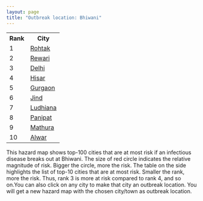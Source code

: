 ```yaml
---
layout: page
title: "Outbreak location: Bhiwani"
---
```

<div class="flex-container">
<div class="flex-item-left" id="mapid">
<script src="https://buda-magenta.github.io/hazard_map/load_map.js"></script>

<script>
var marker_outbreak = L.marker([28.793170, 76.139128],{"autoPan": true}).addTo(map); marker_outbreak.bindTooltip("Bhiwani").openTooltip();

var circle_1 = L.circle([28.901090, 76.580193], {"pane": "markerPane", "color": "red", "fill": true, "fillOpacity": 0.2, "fillRule": "evenodd", "lineCap": "round", "lineJoin": "round", "opacity": 1.0, "radius": 106859, "stroke": true, "weight": 3}).addTo(map);
circle_1.bindTooltip("Rohtak<br>rank: 1<br>hazard index: 0.106860")
circle_1.bindPopup('<a href="https://buda-magenta.github.io/hazard_map/Rohtak">Rohtak</a>')

var circle_2 = L.circle([28.195647, 76.616518], {"pane": "markerPane", "color": "red", "fill": true, "fillOpacity": 0.2, "fillRule": "evenodd", "lineCap": "round", "lineJoin": "round", "opacity": 1.0, "radius": 66222, "stroke": true, "weight": 3}).addTo(map);
circle_2.bindTooltip("Rewari<br>rank: 2<br>hazard index: 0.066223")
circle_2.bindPopup('<a href="https://buda-magenta.github.io/hazard_map/Rewari">Rewari</a>')

var circle_3 = L.circle([28.651718, 77.221939], {"pane": "markerPane", "color": "red", "fill": true, "fillOpacity": 0.2, "fillRule": "evenodd", "lineCap": "round", "lineJoin": "round", "opacity": 1.0, "radius": 58166, "stroke": true, "weight": 3}).addTo(map);
circle_3.bindTooltip("Delhi<br>rank: 3<br>hazard index: 0.058167")
circle_3.bindPopup('<a href="https://buda-magenta.github.io/hazard_map/Delhi">Delhi</a>')

var circle_4 = L.circle([29.168807, 75.746110], {"pane": "markerPane", "color": "red", "fill": true, "fillOpacity": 0.2, "fillRule": "evenodd", "lineCap": "round", "lineJoin": "round", "opacity": 1.0, "radius": 36172, "stroke": true, "weight": 3}).addTo(map);
circle_4.bindTooltip("Hisar<br>rank: 4<br>hazard index: 0.036172")
circle_4.bindPopup('<a href="https://buda-magenta.github.io/hazard_map/Hisar">Hisar</a>')

var circle_5 = L.circle([28.428262, 77.002700], {"pane": "markerPane", "color": "red", "fill": true, "fillOpacity": 0.2, "fillRule": "evenodd", "lineCap": "round", "lineJoin": "round", "opacity": 1.0, "radius": 20862, "stroke": true, "weight": 3}).addTo(map);
circle_5.bindTooltip("Gurgaon<br>rank: 5<br>hazard index: 0.020863")
circle_5.bindPopup('<a href="https://buda-magenta.github.io/hazard_map/Gurgaon">Gurgaon</a>')

var circle_6 = L.circle([29.301826, 76.338471], {"pane": "markerPane", "color": "red", "fill": true, "fillOpacity": 0.2, "fillRule": "evenodd", "lineCap": "round", "lineJoin": "round", "opacity": 1.0, "radius": 10649, "stroke": true, "weight": 3}).addTo(map);
circle_6.bindTooltip("Jind<br>rank: 6<br>hazard index: 0.010650")
circle_6.bindPopup('<a href="https://buda-magenta.github.io/hazard_map/Jind">Jind</a>')

var circle_7 = L.circle([30.909016, 75.851601], {"pane": "markerPane", "color": "red", "fill": true, "fillOpacity": 0.2, "fillRule": "evenodd", "lineCap": "round", "lineJoin": "round", "opacity": 1.0, "radius": 10575, "stroke": true, "weight": 3}).addTo(map);
circle_7.bindTooltip("Ludhiana<br>rank: 7<br>hazard index: 0.010575")
circle_7.bindPopup('<a href="https://buda-magenta.github.io/hazard_map/Ludhiana">Ludhiana</a>')

var circle_8 = L.circle([29.391275, 76.977167], {"pane": "markerPane", "color": "red", "fill": true, "fillOpacity": 0.2, "fillRule": "evenodd", "lineCap": "round", "lineJoin": "round", "opacity": 1.0, "radius": 8875, "stroke": true, "weight": 3}).addTo(map);
circle_8.bindTooltip("Panipat<br>rank: 8<br>hazard index: 0.008875")
circle_8.bindPopup('<a href="https://buda-magenta.github.io/hazard_map/Panipat">Panipat</a>')

var circle_9 = L.circle([27.633333, 77.583333], {"pane": "markerPane", "color": "red", "fill": true, "fillOpacity": 0.2, "fillRule": "evenodd", "lineCap": "round", "lineJoin": "round", "opacity": 1.0, "radius": 8626, "stroke": true, "weight": 3}).addTo(map);
circle_9.bindTooltip("Mathura<br>rank: 9<br>hazard index: 0.008626")
circle_9.bindPopup('<a href="https://buda-magenta.github.io/hazard_map/Mathura">Mathura</a>')

var circle_10 = L.circle([27.639077, 76.614452], {"pane": "markerPane", "color": "red", "fill": true, "fillOpacity": 0.2, "fillRule": "evenodd", "lineCap": "round", "lineJoin": "round", "opacity": 1.0, "radius": 7930, "stroke": true, "weight": 3}).addTo(map);
circle_10.bindTooltip("Alwar<br>rank: 10<br>hazard index: 0.007931")
circle_10.bindPopup('<a href="https://buda-magenta.github.io/hazard_map/Alwar">Alwar</a>')

var circle_11 = L.circle([29.583333, 75.083333], {"pane": "markerPane", "color": "red", "fill": true, "fillOpacity": 0.2, "fillRule": "evenodd", "lineCap": "round", "lineJoin": "round", "opacity": 1.0, "radius": 6344, "stroke": true, "weight": 3}).addTo(map);
circle_11.bindTooltip("Sirsa<br>rank: 11<br>hazard index: 0.006344")
circle_11.bindPopup('<a href="https://buda-magenta.github.io/hazard_map/Sirsa">Sirsa</a>')

var circle_12 = L.circle([30.179115, 75.047102], {"pane": "markerPane", "color": "red", "fill": true, "fillOpacity": 0.2, "fillRule": "evenodd", "lineCap": "round", "lineJoin": "round", "opacity": 1.0, "radius": 5417, "stroke": true, "weight": 3}).addTo(map);
circle_12.bindTooltip("Bathinda<br>rank: 12<br>hazard index: 0.005417")
circle_12.bindPopup('<a href="https://buda-magenta.github.io/hazard_map/Bathinda">Bathinda</a>')

var circle_13 = L.circle([26.460914, 80.321759], {"pane": "markerPane", "color": "red", "fill": true, "fillOpacity": 0.2, "fillRule": "evenodd", "lineCap": "round", "lineJoin": "round", "opacity": 1.0, "radius": 5348, "stroke": true, "weight": 3}).addTo(map);
circle_13.bindTooltip("Kanpur<br>rank: 13<br>hazard index: 0.005348")
circle_13.bindPopup('<a href="https://buda-magenta.github.io/hazard_map/Kanpur">Kanpur</a>')

var circle_14 = L.circle([29.367200, 74.298364], {"pane": "markerPane", "color": "red", "fill": true, "fillOpacity": 0.2, "fillRule": "evenodd", "lineCap": "round", "lineJoin": "round", "opacity": 1.0, "radius": 2721, "stroke": true, "weight": 3}).addTo(map);
circle_14.bindTooltip("Hanumangarh<br>rank: 14<br>hazard index: 0.002722")
circle_14.bindPopup('<a href="https://buda-magenta.github.io/hazard_map/Hanumangarh">Hanumangarh</a>')

var circle_15 = L.circle([28.402979, 77.310384], {"pane": "markerPane", "color": "red", "fill": true, "fillOpacity": 0.2, "fillRule": "evenodd", "lineCap": "round", "lineJoin": "round", "opacity": 1.0, "radius": 1882, "stroke": true, "weight": 3}).addTo(map);
circle_15.bindTooltip("Faridabad<br>rank: 15<br>hazard index: 0.001883")
circle_15.bindPopup('<a href="https://buda-magenta.github.io/hazard_map/Faridabad">Faridabad</a>')

var circle_16 = L.circle([29.000653, 77.768229], {"pane": "markerPane", "color": "red", "fill": true, "fillOpacity": 0.2, "fillRule": "evenodd", "lineCap": "round", "lineJoin": "round", "opacity": 1.0, "radius": 1754, "stroke": true, "weight": 3}).addTo(map);
circle_16.bindTooltip("Meerut<br>rank: 16<br>hazard index: 0.001754")
circle_16.bindPopup('<a href="https://buda-magenta.github.io/hazard_map/Meerut">Meerut</a>')

var circle_17 = L.circle([27.876990, 78.137290], {"pane": "markerPane", "color": "red", "fill": true, "fillOpacity": 0.2, "fillRule": "evenodd", "lineCap": "round", "lineJoin": "round", "opacity": 1.0, "radius": 1680, "stroke": true, "weight": 3}).addTo(map);
circle_17.bindTooltip("Aligarh<br>rank: 17<br>hazard index: 0.001681")
circle_17.bindPopup('<a href="https://buda-magenta.github.io/hazard_map/Aligarh">Aligarh</a>')

var circle_18 = L.circle([27.662826, 75.027926], {"pane": "markerPane", "color": "red", "fill": true, "fillOpacity": 0.2, "fillRule": "evenodd", "lineCap": "round", "lineJoin": "round", "opacity": 1.0, "radius": 1679, "stroke": true, "weight": 3}).addTo(map);
circle_18.bindTooltip("Sikar<br>rank: 18<br>hazard index: 0.001679")
circle_18.bindPopup('<a href="https://buda-magenta.github.io/hazard_map/Sikar">Sikar</a>')

var circle_19 = L.circle([26.915458, 75.818982], {"pane": "markerPane", "color": "red", "fill": true, "fillOpacity": 0.2, "fillRule": "evenodd", "lineCap": "round", "lineJoin": "round", "opacity": 1.0, "radius": 1409, "stroke": true, "weight": 3}).addTo(map);
circle_19.bindTooltip("Jaipur<br>rank: 19<br>hazard index: 0.001410")
circle_19.bindPopup('<a href="https://buda-magenta.github.io/hazard_map/Jaipur">Jaipur</a>')

var circle_20 = L.circle([30.533129, 75.880760], {"pane": "markerPane", "color": "red", "fill": true, "fillOpacity": 0.2, "fillRule": "evenodd", "lineCap": "round", "lineJoin": "round", "opacity": 1.0, "radius": 1378, "stroke": true, "weight": 3}).addTo(map);
circle_20.bindTooltip("Malerkotla<br>rank: 20<br>hazard index: 0.001378")
circle_20.bindPopup('<a href="https://buda-magenta.github.io/hazard_map/Malerkotla">Malerkotla</a>')

var circle_21 = L.circle([29.988077, 77.508130], {"pane": "markerPane", "color": "red", "fill": true, "fillOpacity": 0.2, "fillRule": "evenodd", "lineCap": "round", "lineJoin": "round", "opacity": 1.0, "radius": 1174, "stroke": true, "weight": 3}).addTo(map);
circle_21.bindTooltip("Saharanpur<br>rank: 21<br>hazard index: 0.001174")
circle_21.bindPopup('<a href="https://buda-magenta.github.io/hazard_map/Saharanpur">Saharanpur</a>')

var circle_22 = L.circle([27.177366, 78.389912], {"pane": "markerPane", "color": "red", "fill": true, "fillOpacity": 0.2, "fillRule": "evenodd", "lineCap": "round", "lineJoin": "round", "opacity": 1.0, "radius": 1163, "stroke": true, "weight": 3}).addTo(map);
circle_22.bindTooltip("Firozabad<br>rank: 22<br>hazard index: 0.001163")
circle_22.bindPopup('<a href="https://buda-magenta.github.io/hazard_map/Firozabad">Firozabad</a>')

var circle_23 = L.circle([26.296772, 73.035143], {"pane": "markerPane", "color": "red", "fill": true, "fillOpacity": 0.2, "fillRule": "evenodd", "lineCap": "round", "lineJoin": "round", "opacity": 1.0, "radius": 1157, "stroke": true, "weight": 3}).addTo(map);
circle_23.bindTooltip("Jodhpur<br>rank: 23<br>hazard index: 0.001157")
circle_23.bindPopup('<a href="https://buda-magenta.github.io/hazard_map/Jodhpur">Jodhpur</a>')

var circle_24 = L.circle([28.015929, 73.317137], {"pane": "markerPane", "color": "red", "fill": true, "fillOpacity": 0.2, "fillRule": "evenodd", "lineCap": "round", "lineJoin": "round", "opacity": 1.0, "radius": 1122, "stroke": true, "weight": 3}).addTo(map);
circle_24.bindTooltip("Bikaner<br>rank: 24<br>hazard index: 0.001122")
circle_24.bindPopup('<a href="https://buda-magenta.github.io/hazard_map/Bikaner">Bikaner</a>')

var circle_25 = L.circle([19.075990, 72.877393], {"pane": "markerPane", "color": "red", "fill": true, "fillOpacity": 0.2, "fillRule": "evenodd", "lineCap": "round", "lineJoin": "round", "opacity": 1.0, "radius": 998, "stroke": true, "weight": 3}).addTo(map);
circle_25.bindTooltip("Mumbai<br>rank: 25<br>hazard index: 0.000999")
circle_25.bindPopup('<a href="https://buda-magenta.github.io/hazard_map/Mumbai">Mumbai</a>')

var circle_26 = L.circle([28.206144, 74.691907], {"pane": "markerPane", "color": "red", "fill": true, "fillOpacity": 0.2, "fillRule": "evenodd", "lineCap": "round", "lineJoin": "round", "opacity": 1.0, "radius": 863, "stroke": true, "weight": 3}).addTo(map);
circle_26.bindTooltip("Churu<br>rank: 26<br>hazard index: 0.000863")
circle_26.bindPopup('<a href="https://buda-magenta.github.io/hazard_map/Churu">Churu</a>')

var circle_27 = L.circle([28.570784, 77.327107], {"pane": "markerPane", "color": "red", "fill": true, "fillOpacity": 0.2, "fillRule": "evenodd", "lineCap": "round", "lineJoin": "round", "opacity": 1.0, "radius": 860, "stroke": true, "weight": 3}).addTo(map);
circle_27.bindTooltip("Noida<br>rank: 27<br>hazard index: 0.000861")
circle_27.bindPopup('<a href="https://buda-magenta.github.io/hazard_map/Noida">Noida</a>')

var circle_28 = L.circle([28.079690, 75.541768], {"pane": "markerPane", "color": "red", "fill": true, "fillOpacity": 0.2, "fillRule": "evenodd", "lineCap": "round", "lineJoin": "round", "opacity": 1.0, "radius": 842, "stroke": true, "weight": 3}).addTo(map);
circle_28.bindTooltip("Jhunjhunun<br>rank: 28<br>hazard index: 0.000843")
circle_28.bindPopup('<a href="https://buda-magenta.github.io/hazard_map/Jhunjhunun">Jhunjhunun</a>')

var circle_29 = L.circle([28.660965, 76.834676], {"pane": "markerPane", "color": "red", "fill": true, "fillOpacity": 0.2, "fillRule": "evenodd", "lineCap": "round", "lineJoin": "round", "opacity": 1.0, "radius": 831, "stroke": true, "weight": 3}).addTo(map);
circle_29.bindTooltip("Bahadurgarh<br>rank: 29<br>hazard index: 0.000832")
circle_29.bindPopup('<a href="https://buda-magenta.github.io/hazard_map/Bahadurgarh">Bahadurgarh</a>')

var circle_30 = L.circle([31.292011, 75.568058], {"pane": "markerPane", "color": "red", "fill": true, "fillOpacity": 0.2, "fillRule": "evenodd", "lineCap": "round", "lineJoin": "round", "opacity": 1.0, "radius": 819, "stroke": true, "weight": 3}).addTo(map);
circle_30.bindTooltip("Jalandhar<br>rank: 30<br>hazard index: 0.000819")
circle_30.bindPopup('<a href="https://buda-magenta.github.io/hazard_map/Jalandhar">Jalandhar</a>')

var circle_31 = L.circle([26.838100, 80.934600], {"pane": "markerPane", "color": "red", "fill": true, "fillOpacity": 0.2, "fillRule": "evenodd", "lineCap": "round", "lineJoin": "round", "opacity": 1.0, "radius": 761, "stroke": true, "weight": 3}).addTo(map);
circle_31.bindTooltip("Lucknow<br>rank: 31<br>hazard index: 0.000761")
circle_31.bindPopup('<a href="https://buda-magenta.github.io/hazard_map/Lucknow">Lucknow</a>')

var circle_32 = L.circle([31.634308, 74.873679], {"pane": "markerPane", "color": "red", "fill": true, "fillOpacity": 0.2, "fillRule": "evenodd", "lineCap": "round", "lineJoin": "round", "opacity": 1.0, "radius": 739, "stroke": true, "weight": 3}).addTo(map);
circle_32.bindTooltip("Amritsar<br>rank: 32<br>hazard index: 0.000740")
circle_32.bindPopup('<a href="https://buda-magenta.github.io/hazard_map/Amritsar">Amritsar</a>')

var circle_33 = L.circle([28.733400, 77.298600], {"pane": "markerPane", "color": "red", "fill": true, "fillOpacity": 0.2, "fillRule": "evenodd", "lineCap": "round", "lineJoin": "round", "opacity": 1.0, "radius": 686, "stroke": true, "weight": 3}).addTo(map);
circle_33.bindTooltip("Loni<br>rank: 33<br>hazard index: 0.000687")
circle_33.bindPopup('<a href="https://buda-magenta.github.io/hazard_map/Loni">Loni</a>')

var circle_34 = L.circle([25.531031, 78.652689], {"pane": "markerPane", "color": "red", "fill": true, "fillOpacity": 0.2, "fillRule": "evenodd", "lineCap": "round", "lineJoin": "round", "opacity": 1.0, "radius": 621, "stroke": true, "weight": 3}).addTo(map);
circle_34.bindTooltip("Jhansi<br>rank: 34<br>hazard index: 0.000621")
circle_34.bindPopup('<a href="https://buda-magenta.github.io/hazard_map/Jhansi">Jhansi</a>')

var circle_35 = L.circle([28.753900, 77.399900], {"pane": "markerPane", "color": "red", "fill": true, "fillOpacity": 0.2, "fillRule": "evenodd", "lineCap": "round", "lineJoin": "round", "opacity": 1.0, "radius": 593, "stroke": true, "weight": 3}).addTo(map);
circle_35.bindTooltip("Khora<br>rank: 35<br>hazard index: 0.000594")
circle_35.bindPopup('<a href="https://buda-magenta.github.io/hazard_map/Khora">Khora</a>')

var circle_36 = L.circle([29.680327, 76.989625], {"pane": "markerPane", "color": "red", "fill": true, "fillOpacity": 0.2, "fillRule": "evenodd", "lineCap": "round", "lineJoin": "round", "opacity": 1.0, "radius": 547, "stroke": true, "weight": 3}).addTo(map);
circle_36.bindTooltip("Karnal<br>rank: 36<br>hazard index: 0.000547")
circle_36.bindPopup('<a href="https://buda-magenta.github.io/hazard_map/Karnal">Karnal</a>')

var circle_37 = L.circle([30.209087, 76.339872], {"pane": "markerPane", "color": "red", "fill": true, "fillOpacity": 0.2, "fillRule": "evenodd", "lineCap": "round", "lineJoin": "round", "opacity": 1.0, "radius": 543, "stroke": true, "weight": 3}).addTo(map);
circle_37.bindTooltip("Patiala<br>rank: 37<br>hazard index: 0.000543")
circle_37.bindPopup('<a href="https://buda-magenta.github.io/hazard_map/Patiala">Patiala</a>')

var circle_38 = L.circle([30.145054, 74.195660], {"pane": "markerPane", "color": "red", "fill": true, "fillOpacity": 0.2, "fillRule": "evenodd", "lineCap": "round", "lineJoin": "round", "opacity": 1.0, "radius": 531, "stroke": true, "weight": 3}).addTo(map);
circle_38.bindTooltip("Abohar<br>rank: 38<br>hazard index: 0.000531")
circle_38.bindPopup('<a href="https://buda-magenta.github.io/hazard_map/Abohar">Abohar</a>')

var circle_39 = L.circle([27.437194, 79.489129], {"pane": "markerPane", "color": "red", "fill": true, "fillOpacity": 0.2, "fillRule": "evenodd", "lineCap": "round", "lineJoin": "round", "opacity": 1.0, "radius": 531, "stroke": true, "weight": 3}).addTo(map);
circle_39.bindTooltip("Farrukhabad<br>rank: 39<br>hazard index: 0.000531")
circle_39.bindPopup('<a href="https://buda-magenta.github.io/hazard_map/Farrukhabad">Farrukhabad</a>')

var circle_40 = L.circle([29.448006, 77.740685], {"pane": "markerPane", "color": "red", "fill": true, "fillOpacity": 0.2, "fillRule": "evenodd", "lineCap": "round", "lineJoin": "round", "opacity": 1.0, "radius": 525, "stroke": true, "weight": 3}).addTo(map);
circle_40.bindTooltip("Muzaffarnagar<br>rank: 40<br>hazard index: 0.000526")
circle_40.bindPopup('<a href="https://buda-magenta.github.io/hazard_map/Muzaffarnagar">Muzaffarnagar</a>')

var circle_41 = L.circle([12.979120, 77.591300], {"pane": "markerPane", "color": "red", "fill": true, "fillOpacity": 0.2, "fillRule": "evenodd", "lineCap": "round", "lineJoin": "round", "opacity": 1.0, "radius": 525, "stroke": true, "weight": 3}).addTo(map);
circle_41.bindTooltip("Bangalore<br>rank: 41<br>hazard index: 0.000526")
circle_41.bindPopup('<a href="https://buda-magenta.github.io/hazard_map/Bangalore">Bangalore</a>')

var circle_42 = L.circle([28.863842, 78.805778], {"pane": "markerPane", "color": "red", "fill": true, "fillOpacity": 0.2, "fillRule": "evenodd", "lineCap": "round", "lineJoin": "round", "opacity": 1.0, "radius": 524, "stroke": true, "weight": 3}).addTo(map);
circle_42.bindTooltip("Moradabad<br>rank: 42<br>hazard index: 0.000524")
circle_42.bindPopup('<a href="https://buda-magenta.github.io/hazard_map/Moradabad">Moradabad</a>')

var circle_43 = L.circle([25.954628, 83.647350], {"pane": "markerPane", "color": "red", "fill": true, "fillOpacity": 0.2, "fillRule": "evenodd", "lineCap": "round", "lineJoin": "round", "opacity": 1.0, "radius": 480, "stroke": true, "weight": 3}).addTo(map);
circle_43.bindTooltip("Maunath Bhanjan<br>rank: 43<br>hazard index: 0.000481")
circle_43.bindPopup('<a href="https://buda-magenta.github.io/hazard_map/Maunath_Bhanjan">Maunath Bhanjan</a>')

var circle_44 = L.circle([30.283140, 74.522997], {"pane": "markerPane", "color": "red", "fill": true, "fillOpacity": 0.2, "fillRule": "evenodd", "lineCap": "round", "lineJoin": "round", "opacity": 1.0, "radius": 453, "stroke": true, "weight": 3}).addTo(map);
circle_44.bindTooltip("Muktsar<br>rank: 44<br>hazard index: 0.000453")
circle_44.bindPopup('<a href="https://buda-magenta.github.io/hazard_map/Muktsar">Muktsar</a>')

var circle_45 = L.circle([22.541418, 88.357691], {"pane": "markerPane", "color": "red", "fill": true, "fillOpacity": 0.2, "fillRule": "evenodd", "lineCap": "round", "lineJoin": "round", "opacity": 1.0, "radius": 443, "stroke": true, "weight": 3}).addTo(map);
circle_45.bindTooltip("Kolkata<br>rank: 45<br>hazard index: 0.000443")
circle_45.bindPopup('<a href="https://buda-magenta.github.io/hazard_map/Kolkata">Kolkata</a>')

var circle_46 = L.circle([30.370469, 75.504017], {"pane": "markerPane", "color": "red", "fill": true, "fillOpacity": 0.2, "fillRule": "evenodd", "lineCap": "round", "lineJoin": "round", "opacity": 1.0, "radius": 429, "stroke": true, "weight": 3}).addTo(map);
circle_46.bindTooltip("Barnala<br>rank: 46<br>hazard index: 0.000429")
circle_46.bindPopup('<a href="https://buda-magenta.github.io/hazard_map/Barnala">Barnala</a>')

var circle_47 = L.circle([30.885100, 74.660141], {"pane": "markerPane", "color": "red", "fill": true, "fillOpacity": 0.2, "fillRule": "evenodd", "lineCap": "round", "lineJoin": "round", "opacity": 1.0, "radius": 423, "stroke": true, "weight": 3}).addTo(map);
circle_47.bindTooltip("Firozpur<br>rank: 47<br>hazard index: 0.000423")
circle_47.bindPopup('<a href="https://buda-magenta.github.io/hazard_map/Firozpur">Firozpur</a>')

var circle_48 = L.circle([30.733442, 76.779714], {"pane": "markerPane", "color": "red", "fill": true, "fillOpacity": 0.2, "fillRule": "evenodd", "lineCap": "round", "lineJoin": "round", "opacity": 1.0, "radius": 391, "stroke": true, "weight": 3}).addTo(map);
circle_48.bindTooltip("Chandigarh<br>rank: 48<br>hazard index: 0.000391")
circle_48.bindPopup('<a href="https://buda-magenta.github.io/hazard_map/Chandigarh">Chandigarh</a>')

var circle_49 = L.circle([29.993039, 76.829223], {"pane": "markerPane", "color": "red", "fill": true, "fillOpacity": 0.2, "fillRule": "evenodd", "lineCap": "round", "lineJoin": "round", "opacity": 1.0, "radius": 386, "stroke": true, "weight": 3}).addTo(map);
circle_49.bindTooltip("Thanesar<br>rank: 49<br>hazard index: 0.000387")
circle_49.bindPopup('<a href="https://buda-magenta.github.io/hazard_map/Thanesar">Thanesar</a>')

var circle_50 = L.circle([25.609324, 85.123525], {"pane": "markerPane", "color": "red", "fill": true, "fillOpacity": 0.2, "fillRule": "evenodd", "lineCap": "round", "lineJoin": "round", "opacity": 1.0, "radius": 377, "stroke": true, "weight": 3}).addTo(map);
circle_50.bindTooltip("Patna<br>rank: 50<br>hazard index: 0.000377")
circle_50.bindPopup('<a href="https://buda-magenta.github.io/hazard_map/Patna">Patna</a>')

var circle_51 = L.circle([23.021624, 72.579707], {"pane": "markerPane", "color": "red", "fill": true, "fillOpacity": 0.2, "fillRule": "evenodd", "lineCap": "round", "lineJoin": "round", "opacity": 1.0, "radius": 377, "stroke": true, "weight": 3}).addTo(map);
circle_51.bindTooltip("Ahmedabad<br>rank: 51<br>hazard index: 0.000377")
circle_51.bindPopup('<a href="https://buda-magenta.github.io/hazard_map/Ahmedabad">Ahmedabad</a>')

var circle_52 = L.circle([29.003314, 77.016732], {"pane": "markerPane", "color": "red", "fill": true, "fillOpacity": 0.2, "fillRule": "evenodd", "lineCap": "round", "lineJoin": "round", "opacity": 1.0, "radius": 371, "stroke": true, "weight": 3}).addTo(map);
circle_52.bindTooltip("Sonipat<br>rank: 52<br>hazard index: 0.000371")
circle_52.bindPopup('<a href="https://buda-magenta.github.io/hazard_map/Sonipat">Sonipat</a>')

var circle_53 = L.circle([27.175255, 78.009816], {"pane": "markerPane", "color": "red", "fill": true, "fillOpacity": 0.2, "fillRule": "evenodd", "lineCap": "round", "lineJoin": "round", "opacity": 1.0, "radius": 367, "stroke": true, "weight": 3}).addTo(map);
circle_53.bindTooltip("Agra<br>rank: 53<br>hazard index: 0.000368")
circle_53.bindPopup('<a href="https://buda-magenta.github.io/hazard_map/Agra">Agra</a>')

var circle_54 = L.circle([17.388786, 78.461065], {"pane": "markerPane", "color": "red", "fill": true, "fillOpacity": 0.2, "fillRule": "evenodd", "lineCap": "round", "lineJoin": "round", "opacity": 1.0, "radius": 367, "stroke": true, "weight": 3}).addTo(map);
circle_54.bindTooltip("Hyderabad<br>rank: 54<br>hazard index: 0.000368")
circle_54.bindPopup('<a href="https://buda-magenta.github.io/hazard_map/Hyderabad">Hyderabad</a>')

var circle_55 = L.circle([29.822821, 76.378310], {"pane": "markerPane", "color": "red", "fill": true, "fillOpacity": 0.2, "fillRule": "evenodd", "lineCap": "round", "lineJoin": "round", "opacity": 1.0, "radius": 362, "stroke": true, "weight": 3}).addTo(map);
circle_55.bindTooltip("Kaithal<br>rank: 55<br>hazard index: 0.000363")
circle_55.bindPopup('<a href="https://buda-magenta.github.io/hazard_map/Kaithal">Kaithal</a>')

var circle_56 = L.circle([28.740613, 77.835426], {"pane": "markerPane", "color": "red", "fill": true, "fillOpacity": 0.2, "fillRule": "evenodd", "lineCap": "round", "lineJoin": "round", "opacity": 1.0, "radius": 352, "stroke": true, "weight": 3}).addTo(map);
circle_56.bindTooltip("Hapur<br>rank: 56<br>hazard index: 0.000352")
circle_56.bindPopup('<a href="https://buda-magenta.github.io/hazard_map/Hapur">Hapur</a>')

var circle_57 = L.circle([13.083694, 80.270186], {"pane": "markerPane", "color": "red", "fill": true, "fillOpacity": 0.2, "fillRule": "evenodd", "lineCap": "round", "lineJoin": "round", "opacity": 1.0, "radius": 320, "stroke": true, "weight": 3}).addTo(map);
circle_57.bindTooltip("Chennai<br>rank: 57<br>hazard index: 0.000320")
circle_57.bindPopup('<a href="https://buda-magenta.github.io/hazard_map/Chennai">Chennai</a>')

var circle_58 = L.circle([18.521428, 73.854454], {"pane": "markerPane", "color": "red", "fill": true, "fillOpacity": 0.2, "fillRule": "evenodd", "lineCap": "round", "lineJoin": "round", "opacity": 1.0, "radius": 312, "stroke": true, "weight": 3}).addTo(map);
circle_58.bindTooltip("Pune<br>rank: 58<br>hazard index: 0.000313")
circle_58.bindPopup('<a href="https://buda-magenta.github.io/hazard_map/Pune">Pune</a>')

var circle_59 = L.circle([28.388861, 77.974798], {"pane": "markerPane", "color": "red", "fill": true, "fillOpacity": 0.2, "fillRule": "evenodd", "lineCap": "round", "lineJoin": "round", "opacity": 1.0, "radius": 298, "stroke": true, "weight": 3}).addTo(map);
circle_59.bindTooltip("Bulandshahr<br>rank: 59<br>hazard index: 0.000299")
circle_59.bindPopup('<a href="https://buda-magenta.github.io/hazard_map/Bulandshahr">Bulandshahr</a>')

var circle_60 = L.circle([30.129326, 77.245483], {"pane": "markerPane", "color": "red", "fill": true, "fillOpacity": 0.2, "fillRule": "evenodd", "lineCap": "round", "lineJoin": "round", "opacity": 1.0, "radius": 290, "stroke": true, "weight": 3}).addTo(map);
circle_60.bindTooltip("Jagadhri<br>rank: 60<br>hazard index: 0.000290")
circle_60.bindPopup('<a href="https://buda-magenta.github.io/hazard_map/Jagadhri">Jagadhri</a>')

var circle_61 = L.circle([30.783987, 75.160574], {"pane": "markerPane", "color": "red", "fill": true, "fillOpacity": 0.2, "fillRule": "evenodd", "lineCap": "round", "lineJoin": "round", "opacity": 1.0, "radius": 272, "stroke": true, "weight": 3}).addTo(map);
circle_61.bindTooltip("Moga<br>rank: 61<br>hazard index: 0.000273")
circle_61.bindPopup('<a href="https://buda-magenta.github.io/hazard_map/Moga">Moga</a>')

var circle_62 = L.circle([25.438130, 81.833800], {"pane": "markerPane", "color": "red", "fill": true, "fillOpacity": 0.2, "fillRule": "evenodd", "lineCap": "round", "lineJoin": "round", "opacity": 1.0, "radius": 268, "stroke": true, "weight": 3}).addTo(map);
circle_62.bindTooltip("Allahabad<br>rank: 62<br>hazard index: 0.000269")
circle_62.bindPopup('<a href="https://buda-magenta.github.io/hazard_map/Allahabad">Allahabad</a>')

var circle_63 = L.circle([32.718561, 74.858092], {"pane": "markerPane", "color": "red", "fill": true, "fillOpacity": 0.2, "fillRule": "evenodd", "lineCap": "round", "lineJoin": "round", "opacity": 1.0, "radius": 265, "stroke": true, "weight": 3}).addTo(map);
circle_63.bindTooltip("Jammu<br>rank: 63<br>hazard index: 0.000265")
circle_63.bindPopup('<a href="https://buda-magenta.github.io/hazard_map/Jammu">Jammu</a>')

var circle_64 = L.circle([28.205907, 77.875714], {"pane": "markerPane", "color": "red", "fill": true, "fillOpacity": 0.2, "fillRule": "evenodd", "lineCap": "round", "lineJoin": "round", "opacity": 1.0, "radius": 259, "stroke": true, "weight": 3}).addTo(map);
circle_64.bindTooltip("Khurja<br>rank: 64<br>hazard index: 0.000259")
circle_64.bindPopup('<a href="https://buda-magenta.github.io/hazard_map/Khurja">Khurja</a>')

var circle_65 = L.circle([27.209822, 79.048137], {"pane": "markerPane", "color": "red", "fill": true, "fillOpacity": 0.2, "fillRule": "evenodd", "lineCap": "round", "lineJoin": "round", "opacity": 1.0, "radius": 225, "stroke": true, "weight": 3}).addTo(map);
circle_65.bindTooltip("Mainpuri<br>rank: 65<br>hazard index: 0.000226")
circle_65.bindPopup('<a href="https://buda-magenta.github.io/hazard_map/Mainpuri">Mainpuri</a>')

var circle_66 = L.circle([26.229141, 76.304533], {"pane": "markerPane", "color": "red", "fill": true, "fillOpacity": 0.2, "fillRule": "evenodd", "lineCap": "round", "lineJoin": "round", "opacity": 1.0, "radius": 218, "stroke": true, "weight": 3}).addTo(map);
circle_66.bindTooltip("Sawai Madhopur<br>rank: 66<br>hazard index: 0.000218")
circle_66.bindPopup('<a href="https://buda-magenta.github.io/hazard_map/Sawai_Madhopur">Sawai Madhopur</a>')

var circle_67 = L.circle([30.384367, 76.770421], {"pane": "markerPane", "color": "red", "fill": true, "fillOpacity": 0.2, "fillRule": "evenodd", "lineCap": "round", "lineJoin": "round", "opacity": 1.0, "radius": 215, "stroke": true, "weight": 3}).addTo(map);
circle_67.bindTooltip("Ambala<br>rank: 67<br>hazard index: 0.000216")
circle_67.bindPopup('<a href="https://buda-magenta.github.io/hazard_map/Ambala">Ambala</a>')

var circle_68 = L.circle([27.573243, 78.111739], {"pane": "markerPane", "color": "red", "fill": true, "fillOpacity": 0.2, "fillRule": "evenodd", "lineCap": "round", "lineJoin": "round", "opacity": 1.0, "radius": 214, "stroke": true, "weight": 3}).addTo(map);
circle_68.bindTooltip("Hathras<br>rank: 68<br>hazard index: 0.000214")
circle_68.bindPopup('<a href="https://buda-magenta.github.io/hazard_map/Hathras">Hathras</a>')

var circle_69 = L.circle([27.036604, 78.651436], {"pane": "markerPane", "color": "red", "fill": true, "fillOpacity": 0.2, "fillRule": "evenodd", "lineCap": "round", "lineJoin": "round", "opacity": 1.0, "radius": 206, "stroke": true, "weight": 3}).addTo(map);
circle_69.bindTooltip("Shikohabad<br>rank: 69<br>hazard index: 0.000207")
circle_69.bindPopup('<a href="https://buda-magenta.github.io/hazard_map/Shikohabad">Shikohabad</a>')

var circle_70 = L.circle([25.335649, 83.007629], {"pane": "markerPane", "color": "red", "fill": true, "fillOpacity": 0.2, "fillRule": "evenodd", "lineCap": "round", "lineJoin": "round", "opacity": 1.0, "radius": 194, "stroke": true, "weight": 3}).addTo(map);
circle_70.bindTooltip("Varanasi<br>rank: 70<br>hazard index: 0.000195")
circle_70.bindPopup('<a href="https://buda-magenta.github.io/hazard_map/Varanasi">Varanasi</a>')

var circle_71 = L.circle([28.457876, 79.405571], {"pane": "markerPane", "color": "red", "fill": true, "fillOpacity": 0.2, "fillRule": "evenodd", "lineCap": "round", "lineJoin": "round", "opacity": 1.0, "radius": 187, "stroke": true, "weight": 3}).addTo(map);
circle_71.bindTooltip("Bareilly<br>rank: 71<br>hazard index: 0.000188")
circle_71.bindPopup('<a href="https://buda-magenta.github.io/hazard_map/Bareilly">Bareilly</a>')

var circle_72 = L.circle([15.398403, 73.812918], {"pane": "markerPane", "color": "red", "fill": true, "fillOpacity": 0.2, "fillRule": "evenodd", "lineCap": "round", "lineJoin": "round", "opacity": 1.0, "radius": 186, "stroke": true, "weight": 3}).addTo(map);
circle_72.bindTooltip("Vasco Da Gama<br>rank: 72<br>hazard index: 0.000187")
circle_72.bindPopup('<a href="https://buda-magenta.github.io/hazard_map/Vasco_Da_Gama">Vasco Da Gama</a>')

var circle_73 = L.circle([30.211200, 77.286390], {"pane": "markerPane", "color": "red", "fill": true, "fillOpacity": 0.2, "fillRule": "evenodd", "lineCap": "round", "lineJoin": "round", "opacity": 1.0, "radius": 185, "stroke": true, "weight": 3}).addTo(map);
circle_73.bindTooltip("Yamunanagar<br>rank: 73<br>hazard index: 0.000186")
circle_73.bindPopup('<a href="https://buda-magenta.github.io/hazard_map/Yamunanagar">Yamunanagar</a>')

var circle_74 = L.circle([26.180598, 91.753943], {"pane": "markerPane", "color": "red", "fill": true, "fillOpacity": 0.2, "fillRule": "evenodd", "lineCap": "round", "lineJoin": "round", "opacity": 1.0, "radius": 183, "stroke": true, "weight": 3}).addTo(map);
circle_74.bindTooltip("Guwahati<br>rank: 74<br>hazard index: 0.000183")
circle_74.bindPopup('<a href="https://buda-magenta.github.io/hazard_map/Guwahati">Guwahati</a>')

var circle_75 = L.circle([28.651718, 77.221939], {"pane": "markerPane", "color": "red", "fill": true, "fillOpacity": 0.2, "fillRule": "evenodd", "lineCap": "round", "lineJoin": "round", "opacity": 1.0, "radius": 173, "stroke": true, "weight": 3}).addTo(map);
circle_75.bindTooltip("Dehri<br>rank: 75<br>hazard index: 0.000174")
circle_75.bindPopup('<a href="https://buda-magenta.github.io/hazard_map/Dehri">Dehri</a>')

var circle_76 = L.circle([28.176959, 77.373112], {"pane": "markerPane", "color": "red", "fill": true, "fillOpacity": 0.2, "fillRule": "evenodd", "lineCap": "round", "lineJoin": "round", "opacity": 1.0, "radius": 170, "stroke": true, "weight": 3}).addTo(map);
circle_76.bindTooltip("Palwal<br>rank: 76<br>hazard index: 0.000171")
circle_76.bindPopup('<a href="https://buda-magenta.github.io/hazard_map/Palwal">Palwal</a>')

var circle_77 = L.circle([34.074744, 74.820444], {"pane": "markerPane", "color": "red", "fill": true, "fillOpacity": 0.2, "fillRule": "evenodd", "lineCap": "round", "lineJoin": "round", "opacity": 1.0, "radius": 163, "stroke": true, "weight": 3}).addTo(map);
circle_77.bindTooltip("Srinagar<br>rank: 77<br>hazard index: 0.000163")
circle_77.bindPopup('<a href="https://buda-magenta.github.io/hazard_map/Srinagar">Srinagar</a>')

var circle_78 = L.circle([27.265212, 77.369126], {"pane": "markerPane", "color": "red", "fill": true, "fillOpacity": 0.2, "fillRule": "evenodd", "lineCap": "round", "lineJoin": "round", "opacity": 1.0, "radius": 163, "stroke": true, "weight": 3}).addTo(map);
circle_78.bindTooltip("Bharatpur<br>rank: 78<br>hazard index: 0.000163")
circle_78.bindPopup('<a href="https://buda-magenta.github.io/hazard_map/Bharatpur">Bharatpur</a>')

var circle_79 = L.circle([23.258486, 77.401989], {"pane": "markerPane", "color": "red", "fill": true, "fillOpacity": 0.2, "fillRule": "evenodd", "lineCap": "round", "lineJoin": "round", "opacity": 1.0, "radius": 162, "stroke": true, "weight": 3}).addTo(map);
circle_79.bindTooltip("Bhopal<br>rank: 79<br>hazard index: 0.000162")
circle_79.bindPopup('<a href="https://buda-magenta.github.io/hazard_map/Bhopal">Bhopal</a>')

var circle_80 = L.circle([28.826162, 77.541656], {"pane": "markerPane", "color": "red", "fill": true, "fillOpacity": 0.2, "fillRule": "evenodd", "lineCap": "round", "lineJoin": "round", "opacity": 1.0, "radius": 159, "stroke": true, "weight": 3}).addTo(map);
circle_80.bindTooltip("Modinagar<br>rank: 80<br>hazard index: 0.000159")
circle_80.bindPopup('<a href="https://buda-magenta.github.io/hazard_map/Modinagar">Modinagar</a>')

var circle_81 = L.circle([27.883846, 78.634890], {"pane": "markerPane", "color": "red", "fill": true, "fillOpacity": 0.2, "fillRule": "evenodd", "lineCap": "round", "lineJoin": "round", "opacity": 1.0, "radius": 157, "stroke": true, "weight": 3}).addTo(map);
circle_81.bindTooltip("Kasganj<br>rank: 81<br>hazard index: 0.000158")
circle_81.bindPopup('<a href="https://buda-magenta.github.io/hazard_map/Kasganj">Kasganj</a>')

var circle_82 = L.circle([28.794068, 79.185930], {"pane": "markerPane", "color": "red", "fill": true, "fillOpacity": 0.2, "fillRule": "evenodd", "lineCap": "round", "lineJoin": "round", "opacity": 1.0, "radius": 153, "stroke": true, "weight": 3}).addTo(map);
circle_82.bindTooltip("Rampur<br>rank: 82<br>hazard index: 0.000154")
circle_82.bindPopup('<a href="https://buda-magenta.github.io/hazard_map/Rampur">Rampur</a>')

var circle_83 = L.circle([21.149813, 79.082056], {"pane": "markerPane", "color": "red", "fill": true, "fillOpacity": 0.2, "fillRule": "evenodd", "lineCap": "round", "lineJoin": "round", "opacity": 1.0, "radius": 152, "stroke": true, "weight": 3}).addTo(map);
circle_83.bindTooltip("Nagpur<br>rank: 83<br>hazard index: 0.000152")
circle_83.bindPopup('<a href="https://buda-magenta.github.io/hazard_map/Nagpur">Nagpur</a>')

var circle_84 = L.circle([20.266777, 85.843559], {"pane": "markerPane", "color": "red", "fill": true, "fillOpacity": 0.2, "fillRule": "evenodd", "lineCap": "round", "lineJoin": "round", "opacity": 1.0, "radius": 148, "stroke": true, "weight": 3}).addTo(map);
circle_84.bindTooltip("Bhubaneswar<br>rank: 84<br>hazard index: 0.000148")
circle_84.bindPopup('<a href="https://buda-magenta.github.io/hazard_map/Bhubaneswar">Bhubaneswar</a>')

var circle_85 = L.circle([30.325565, 78.043681], {"pane": "markerPane", "color": "red", "fill": true, "fillOpacity": 0.2, "fillRule": "evenodd", "lineCap": "round", "lineJoin": "round", "opacity": 1.0, "radius": 146, "stroke": true, "weight": 3}).addTo(map);
circle_85.bindTooltip("Dehradun<br>rank: 85<br>hazard index: 0.000147")
circle_85.bindPopup('<a href="https://buda-magenta.github.io/hazard_map/Dehradun">Dehradun</a>')

var circle_86 = L.circle([29.500882, 77.348383], {"pane": "markerPane", "color": "red", "fill": true, "fillOpacity": 0.2, "fillRule": "evenodd", "lineCap": "round", "lineJoin": "round", "opacity": 1.0, "radius": 145, "stroke": true, "weight": 3}).addTo(map);
circle_86.bindTooltip("Shamli<br>rank: 86<br>hazard index: 0.000145")
circle_86.bindPopup('<a href="https://buda-magenta.github.io/hazard_map/Shamli">Shamli</a>')

var circle_87 = L.circle([23.493079, 74.348402], {"pane": "markerPane", "color": "red", "fill": true, "fillOpacity": 0.2, "fillRule": "evenodd", "lineCap": "round", "lineJoin": "round", "opacity": 1.0, "radius": 138, "stroke": true, "weight": 3}).addTo(map);
circle_87.bindTooltip("Banswara<br>rank: 87<br>hazard index: 0.000138")
circle_87.bindPopup('<a href="https://buda-magenta.github.io/hazard_map/Banswara">Banswara</a>')

var circle_88 = L.circle([29.154148, 77.305954], {"pane": "markerPane", "color": "red", "fill": true, "fillOpacity": 0.2, "fillRule": "evenodd", "lineCap": "round", "lineJoin": "round", "opacity": 1.0, "radius": 136, "stroke": true, "weight": 3}).addTo(map);
circle_88.bindTooltip("Baraut<br>rank: 88<br>hazard index: 0.000136")
circle_88.bindPopup('<a href="https://buda-magenta.github.io/hazard_map/Baraut">Baraut</a>')

var circle_89 = L.circle([23.370035, 85.325013], {"pane": "markerPane", "color": "red", "fill": true, "fillOpacity": 0.2, "fillRule": "evenodd", "lineCap": "round", "lineJoin": "round", "opacity": 1.0, "radius": 134, "stroke": true, "weight": 3}).addTo(map);
circle_89.bindTooltip("Ranchi<br>rank: 89<br>hazard index: 0.000135")
circle_89.bindPopup('<a href="https://buda-magenta.github.io/hazard_map/Ranchi">Ranchi</a>')

var circle_90 = L.circle([25.196826, 76.000893], {"pane": "markerPane", "color": "red", "fill": true, "fillOpacity": 0.2, "fillRule": "evenodd", "lineCap": "round", "lineJoin": "round", "opacity": 1.0, "radius": 126, "stroke": true, "weight": 3}).addTo(map);
circle_90.bindTooltip("Kota<br>rank: 90<br>hazard index: 0.000127")
circle_90.bindPopup('<a href="https://buda-magenta.github.io/hazard_map/Kota">Kota</a>')

var circle_91 = L.circle([29.938447, 78.145298], {"pane": "markerPane", "color": "red", "fill": true, "fillOpacity": 0.2, "fillRule": "evenodd", "lineCap": "round", "lineJoin": "round", "opacity": 1.0, "radius": 124, "stroke": true, "weight": 3}).addTo(map);
circle_91.bindTooltip("Haridwar<br>rank: 91<br>hazard index: 0.000125")
circle_91.bindPopup('<a href="https://buda-magenta.github.io/hazard_map/Haridwar">Haridwar</a>')

var circle_92 = L.circle([26.469100, 74.639000], {"pane": "markerPane", "color": "red", "fill": true, "fillOpacity": 0.2, "fillRule": "evenodd", "lineCap": "round", "lineJoin": "round", "opacity": 1.0, "radius": 124, "stroke": true, "weight": 3}).addTo(map);
circle_92.bindTooltip("Ajmer<br>rank: 92<br>hazard index: 0.000124")
circle_92.bindPopup('<a href="https://buda-magenta.github.io/hazard_map/Ajmer">Ajmer</a>')

var circle_93 = L.circle([26.698885, 88.320030], {"pane": "markerPane", "color": "red", "fill": true, "fillOpacity": 0.2, "fillRule": "evenodd", "lineCap": "round", "lineJoin": "round", "opacity": 1.0, "radius": 118, "stroke": true, "weight": 3}).addTo(map);
circle_93.bindTooltip("Bagdogra<br>rank: 93<br>hazard index: 0.000119")
circle_93.bindPopup('<a href="https://buda-magenta.github.io/hazard_map/Bagdogra">Bagdogra</a>')

var circle_94 = L.circle([22.720362, 75.868200], {"pane": "markerPane", "color": "red", "fill": true, "fillOpacity": 0.2, "fillRule": "evenodd", "lineCap": "round", "lineJoin": "round", "opacity": 1.0, "radius": 112, "stroke": true, "weight": 3}).addTo(map);
circle_94.bindTooltip("Indore<br>rank: 94<br>hazard index: 0.000112")
circle_94.bindPopup('<a href="https://buda-magenta.github.io/hazard_map/Indore">Indore</a>')

var circle_95 = L.circle([21.170200, 72.831100], {"pane": "markerPane", "color": "red", "fill": true, "fillOpacity": 0.2, "fillRule": "evenodd", "lineCap": "round", "lineJoin": "round", "opacity": 1.0, "radius": 112, "stroke": true, "weight": 3}).addTo(map);
circle_95.bindTooltip("Surat<br>rank: 95<br>hazard index: 0.000112")
circle_95.bindPopup('<a href="https://buda-magenta.github.io/hazard_map/Surat">Surat</a>')

var circle_96 = L.circle([27.701115, 74.464936], {"pane": "markerPane", "color": "red", "fill": true, "fillOpacity": 0.2, "fillRule": "evenodd", "lineCap": "round", "lineJoin": "round", "opacity": 1.0, "radius": 111, "stroke": true, "weight": 3}).addTo(map);
circle_96.bindTooltip("Sujangarh<br>rank: 96<br>hazard index: 0.000112")
circle_96.bindPopup('<a href="https://buda-magenta.github.io/hazard_map/Sujangarh">Sujangarh</a>')

var circle_97 = L.circle([26.203725, 78.157363], {"pane": "markerPane", "color": "red", "fill": true, "fillOpacity": 0.2, "fillRule": "evenodd", "lineCap": "round", "lineJoin": "round", "opacity": 1.0, "radius": 100, "stroke": true, "weight": 3}).addTo(map);
circle_97.bindTooltip("Gwalior<br>rank: 97<br>hazard index: 0.000100")
circle_97.bindPopup('<a href="https://buda-magenta.github.io/hazard_map/Gwalior">Gwalior</a>')

var circle_98 = L.circle([19.794750, 75.077922], {"pane": "markerPane", "color": "red", "fill": true, "fillOpacity": 0.2, "fillRule": "evenodd", "lineCap": "round", "lineJoin": "round", "opacity": 1.0, "radius": 99, "stroke": true, "weight": 3}).addTo(map);
circle_98.bindTooltip("Gangapur<br>rank: 98<br>hazard index: 0.000099")
circle_98.bindPopup('<a href="https://buda-magenta.github.io/hazard_map/Gangapur">Gangapur</a>')

var circle_99 = L.circle([9.931308, 76.267414], {"pane": "markerPane", "color": "red", "fill": true, "fillOpacity": 0.2, "fillRule": "evenodd", "lineCap": "round", "lineJoin": "round", "opacity": 1.0, "radius": 97, "stroke": true, "weight": 3}).addTo(map);
circle_99.bindTooltip("Kochi<br>rank: 99<br>hazard index: 0.000097")
circle_99.bindPopup('<a href="https://buda-magenta.github.io/hazard_map/Kochi">Kochi</a>')

var circle_100 = L.circle([26.732501, 77.036312], {"pane": "markerPane", "color": "red", "fill": true, "fillOpacity": 0.2, "fillRule": "evenodd", "lineCap": "round", "lineJoin": "round", "opacity": 1.0, "radius": 95, "stroke": true, "weight": 3}).addTo(map);
circle_100.bindTooltip("Hindaun<br>rank: 100<br>hazard index: 0.000095")
circle_100.bindPopup('<a href="https://buda-magenta.github.io/hazard_map/Hindaun">Hindaun</a>')
</script>
</div>


<div class="flex-item-right">
<table>
<tr>
<th>Rank</th>
<th>City</th>
</tr>

<tr>
<td>1</td>
<td><a href="https://buda-magenta.github.io/hazard_map/Rohtak">Rohtak</a></td>
</tr>

<tr>
<td>2</td>
<td><a href="https://buda-magenta.github.io/hazard_map/Rewari">Rewari</a></td>
</tr>

<tr>
<td>3</td>
<td><a href="https://buda-magenta.github.io/hazard_map/Delhi">Delhi</a></td>
</tr>

<tr>
<td>4</td>
<td><a href="https://buda-magenta.github.io/hazard_map/Hisar">Hisar</a></td>
</tr>

<tr>
<td>5</td>
<td><a href="https://buda-magenta.github.io/hazard_map/Gurgaon">Gurgaon</a></td>
</tr>

<tr>
<td>6</td>
<td><a href="https://buda-magenta.github.io/hazard_map/Jind">Jind</a></td>
</tr>

<tr>
<td>7</td>
<td><a href="https://buda-magenta.github.io/hazard_map/Ludhiana">Ludhiana</a></td>
</tr>

<tr>
<td>8</td>
<td><a href="https://buda-magenta.github.io/hazard_map/Panipat">Panipat</a></td>
</tr>

<tr>
<td>9</td>
<td><a href="https://buda-magenta.github.io/hazard_map/Mathura">Mathura</a></td>
</tr>

<tr>
<td>10</td>
<td><a href="https://buda-magenta.github.io/hazard_map/Alwar">Alwar</a></td>
</tr>

</table>
</div>
</div>


<p align="left">This hazard map shows top-100 cities that are at most risk if an infectious disease breaks out at Bhiwani. The size of red circle indicates the relative magnitude of risk. Bigger the circle, more the risk. The table on the side highlights the list of top-10 cities that are at most risk. Smaller the rank, more the risk. Thus, rank 3 is more at risk compared to rank 4, and so on.You can also click on any city to make that city an outbreak location. You will get a new hazard map with the chosen city/town as outbreak location.
</p>